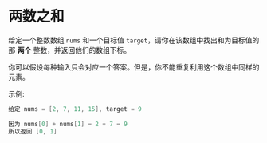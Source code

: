 # 两数之和

给定一个整数数组 ```nums``` 和一个目标值 ```target```，请你在该数组中找出和为目标值的那 **两个** 整数，并返回他们的数组下标。

你可以假设每种输入只会对应一个答案。但是，你不能重复利用这个数组中同样的元素。

示例:

```java
给定 nums = [2, 7, 11, 15], target = 9
 
因为 nums[0] + nums[1] = 2 + 7 = 9
所以返回 [0, 1]
``` 